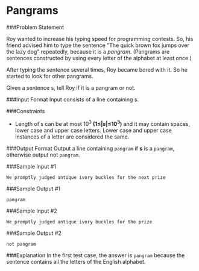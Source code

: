 Pangrams
=========

###Problem Statement

Roy wanted to increase his typing speed for programming contests. So, his friend advised him to type the sentence "The quick brown fox jumps over the lazy dog" repeatedly, because it is a *pangram*. (Pangrams are sentences constructed by using every letter of the alphabet at least once.)

After typing the sentence several times, Roy became bored with it. So he started to look for other pangrams.

Given a sentence s, tell Roy if it is a pangram or not.

###Input Format 
Input consists of a line containing s.

###Constraints 
* Length of s can be at most 10<sup>3</sup> **(1≤|*s*|≤10<sup>3</sup>)** and it may contain spaces, lower case and upper case letters. Lower case and upper case instances of a letter are considered the same.

###Output Format 
Output a line containing `pangram` if **s** is a `pangram`, otherwise output not `pangram`.

###Sample Input #1
```
We promptly judged antique ivory buckles for the next prize    
```
###Sample Output #1
```
pangram
```
###Sample Input #2
```
We promptly judged antique ivory buckles for the prize    
```
###Sample Output #2
```
not pangram
```
###Explanation 
In the first test case, the answer is `pangram` because the sentence contains all the letters of the English alphabet.